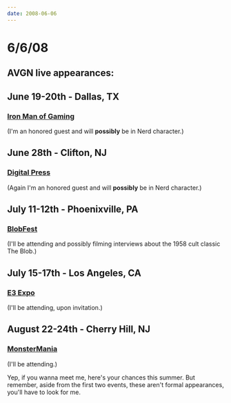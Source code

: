 ```yaml
---
date: 2008-06-06
---
```

# 6/6/08

## AVGN live appearances:

## June 19-20th - Dallas, TX

### [Iron Man of Gaming](https://web.archive.org/web/20091114225953/http://ironmanofgaming.com/)

(I'm an honored guest and will **possibly** be in Nerd character.)

## June 28th - Clifton, NJ

### [Digital Press](https://web.archive.org/web/20091114225953/http://digitpress.com/)

(Again I'm an honored guest and will **possibly** be in Nerd character.)

## July 11-12th - Phoenixville, PA

### [BlobFest](https://web.archive.org/web/20091114225953/http://www.thecolonialtheatre.com/?m=20080711&cat=3)

(I'll be attending and possibly filming interviews about the 1958 cult classic The Blob.)

## July 15-17th - Los Angeles, CA

### [E3 Expo](https://web.archive.org/web/20091114225953/http://e3summit08.com/login/login.aspx?redirect=%2findex.aspx)

(I'll be attending, upon invitation.)

## August 22-24th - Cherry Hill, NJ

### [MonsterMania](https://web.archive.org/web/20091114225953/http://monstermania.net/index.html)

(I'll be attending.)

Yep, if you wanna meet me, here's your chances this summer. But remember, aside from the first two events, these aren't formal appearances, you'll have to look for me.